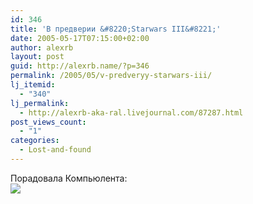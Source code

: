 ```yaml
---
id: 346
title: 'В предверии &#8220;Starwars III&#8221;'
date: 2005-05-17T07:15:00+02:00
author: alexrb
layout: post
guid: http://alexrb.name/?p=346
permalink: /2005/05/v-predveryy-starwars-iii/
lj_itemid:
  - "340"
lj_permalink:
  - http://alexrb-aka-ral.livejournal.com/87287.html
post_views_count:
  - "1"
categories:
  - Lost-and-found
---
```

Порадовала Компьюлента:  
![](http://www.ral.com.ua/books/compulenta.gif)